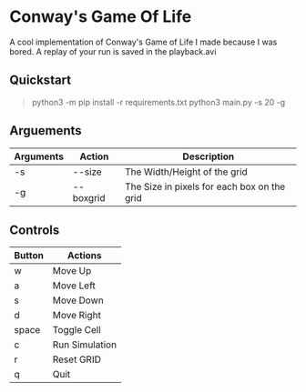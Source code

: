 # Conway's Game Of Life

A cool implementation of Conway's Game of Life I made because I was bored. A replay of your run is saved in the playback.avi

## Quickstart

> python3 -m pip install -r requirements.txt
> python3 main.py -s 20 -g

## Arguements

| Arguments | Action    | Description                                 |
| --------- | --------- | ------------------------------------------- |
| -s        | --size    | The Width/Height of the grid                |
| -g        | --boxgrid | The Size in pixels for each box on the grid |

## Controls

| Button | Actions        |
| ------ | -------------- |
| w      | Move Up        |
| a      | Move Left      |
| s      | Move Down      |
| d      | Move Right     |
| space  | Toggle Cell    |
| c      | Run Simulation |
| r      | Reset GRID     |
| q      | Quit           |
